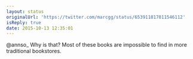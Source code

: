```yaml
---
layout: status
originalUrl: 'https://twitter.com/marcgg/status/653911817811546112'
isReply: true
date: 2015-10-13 12:35:01
---
```


@annso_ Why is that? Most of these books are impossible to find in more traditional bookstores.
